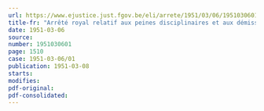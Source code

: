 ```yaml
---
url: https://www.ejustice.just.fgov.be/eli/arrete/1951/03/06/1951030601/justel
title-fr: "Arrêté royal relatif aux peines disciplinaires et aux démissions d'office prononcées à charge des agents de l'Etat en raison de leur comportement pendant l'occupation ennemie"
date: 1951-03-06
source:
number: 1951030601
page: 1510
case: 1951-03-06/01
publication: 1951-03-08
starts:
modifies:
pdf-original:
pdf-consolidated:
---
```


